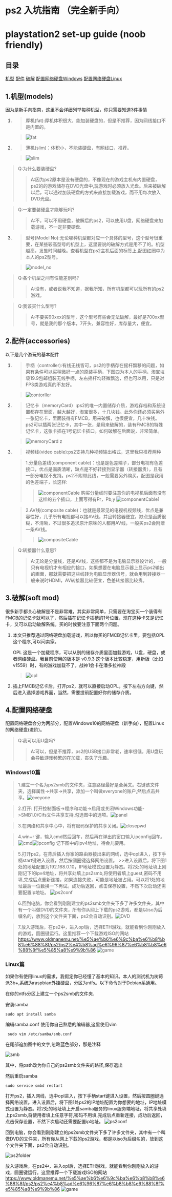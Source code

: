 # ps2 入坑指南 （完全新手向）

# playstation2 set-up guide (noob friendly)

## **目录**

[机型](#1机型models)
[配件](#2配件accessories)
[破解](#3破解soft-mod)
[配置网络硬盘Windows](#windows10篇)
[配置网络硬盘Linux](#linux篇)




## **1.机型(models)**

因为是新手向指南，这里不会详细列举每种机型，你只需要知道3件事情

1. 
    >厚机(fat):厚机体积很大，能加装硬盘的，但是不推荐，因为网线接口不是内置的。

    >![fat](https://gitee.com/waizui/ps2guide/raw/main/images/220px-PS2-Fat-Console-Set.jpg)



2. 
    >薄机(slim)：体积小，不能装硬盘，有网线口，推荐。

    >![slim](https://gitee.com/waizui/ps2guide/raw/main/images/250px-PS2-Slim-Console-Set.jpg)

> Q:为什么要装硬盘?
>>A:因为ps2原本是没有硬盘的，不像现在的游戏主机有内置硬盘，ps2的的游戏储存在DVD光盘中,玩游戏时必须放入光盘。后来被破解以后，可以通过加装硬盘的方式来直接加载游戏，而不用每次放入DVD光盘。

> Q:一定要装硬盘才能够玩吗?
>>A:不，可以不用硬盘，破解后的ps2，可以使用U盘，网络硬盘来加载游戏，不一定非要硬盘.

3. 
    >型号(Model No):无论哪种机型都对应一个具体的型号，这个型号很重要，在某些较高型号的机型上，这里要说的破解方式是用不了的。机型越高，发售时间越晚。查看机型在ps2主机后面的标签上,配图红圈中为本人的ps2型号。

    >![model_no](https://gitee.com/waizui/ps2guide/raw/main/images/modelNo.jpg)

> Q:各个机型之间有性能差别吗?
>>A:没有，或者说我不知道，据我所知，所有机型都可以玩所有的ps2游戏。


> Q:我该买什么型号?
>>A:不要买90xxx的型号，这个型号有些会无法破解，最好是700xx型号，就是我的那个版本，7开头，兼容性好，库存量大，便宜。

## **2.配件(accessories)**

以下是几个游玩的基本配件

1. 
    >手柄（controller):有线无线皆可，ps2的手柄存在摇杆飘移的问题，如果有条件可以买稍微好一点的原装手柄，下图四为本人的手柄，淘宝垃圾19.9包邮组装无线手柄，左右摇杆均轻微飘逸，但也可以用，只是对FPS类游戏真的不友好。

    >![contorller](https://gitee.com/waizui/ps2guide/raw/main/images/controller.jpg)

2. 
    >记忆卡（memoryCard）:ps2的唯一内置储存介质，游戏存档和系统设置都存在里面，越大越好，淘宝很多，十几块钱。此外你还必须买另外一张记忆卡，里面装得有FMCB，用来破解，也很便宜，几十块钱。ps2可以插两张记忆卡，其中一张，是用来破解的，装有FMCB的特殊记忆卡，这张卡插在1号记忆卡插口。如何破解在后面说，非常简单。

    >![memoryCard](https://gitee.com/waizui/ps2guide/raw/main/images/memorycard.jpg)
z
1. 
    >视频线(video cable):ps2支持几种视频输出格式，这里我只推荐两种  
        
    >1.分量色差线(component cable)：也是是色差端子，部分电视有色差接口，优点是画质清晰，缺点是不好转接到显示器（转接器贵），且有一部分电视不支持。ps2不附带此线，一般需要另外购买。配图是我用的色差端子，长这样:
    >>![componentCable](https://gitee.com/waizui/ps2guide/raw/main/images/componentcable1.jpg)
    >>购买分量线时要注意你的电视机后面有没有这样的五个插口，上面写得有Pr，Pb,y
    >>![componentCable1](https://gitee.com/waizui/ps2guide/raw/main/images/componentcable.jpg)

    >2.AV线(composite cable)：也就是最常见的电视机视频线，优点是兼容性好，几乎所有电视都可以接AV线，并且转接器便宜，缺点是画质很糊，不清晰，不过很多追求原汁原味的人都用AV线，一般买ps2会附赠一条AV线。
    >>![compositeCable](https://gitee.com/waizui/ps2guide/raw/main/images/avcable.jpg)

> Q:转接器什么意思?
>>A:无论是分量线，还是AV线，这些都不是为电脑显示器设计的，一般只有电视机才有相应的接口，如果想要在电脑显示器上显示ps2输出的画面，那就需要把这些线转为电脑显示器信号，就会用到转接器一般来说时HDMI，AV转接器比较便宜，色差转接器比较贵。

## **3.破解(soft mod)**

很多新手都关心破解是不是非常难，其实非常简单，只需要在淘宝买一个装得有FMCB的记忆卡就可以了，然后插在记忆卡插槽的1号位置，现在这种卡又是记忆卡，又可以启动破解系统。买的时候要注意下面两个问题。

1. 本文只推荐通过网络硬盘加载游戏，所以你买的FMCB记忆卡里，要包括OPL这个程序,可以问卖家。
    
    OPL  这是一个加载程序，可以从别的储存介质里面加载游戏，U盘，硬盘，或者网络硬盘。我目前使用的版本是 v0.9.3 这个版本比较稳定，用新版（比如v1559）时，有的游戏加载不了，战神1会卡在潘多拉神殿
      >![opl](https://gitee.com/waizui/ps2guide/raw/main/images/opl.jpg)
2. 插上FMCB记忆卡后，打开ps2，就可以直接启动OPL，按下左右方向键，然后进入选择游戏界面，当然，需要提前配置好你的储存介质。

## **4.配置网络硬盘**

配置网络硬盘会分为两部分，配置Windows10的网络硬盘（新手向），配置Linux的网络硬盘(进阶)。

> Q:我可以用U盘吗?
>>A:可以，但是不推荐，ps2的USB接口非常老，速率很低，用U盘玩会导致游戏频繁的在加载，丧失了乐趣。

### Windows10篇

>1.建立一个名为ps2smb的文件夹，注意路径最好是全英文。右键该文件夹，选择属性->共享->共享，添加一个叫做everyone的账户,然后点击共享。![eveyone](https://gitee.com/waizui/ps2guide/raw/main/images/everyone.png)

>2.打开: 打开控制面板->程序和功能->启用或关闭Windows功能->SMB1.0/Cifs文件共享支持,勾选图中的选项。![panel](https://gitee.com/waizui/ps2guide/raw/main/images/controlpanel.png)

>3.在网络和共享中心中，将有密码保护的共享关闭。![closepwd](https://gitee.com/waizui/ps2guide/raw/main/images/localnetwork.png)

>4.win+r 键，输入cmd然后回车，然后再在弹出的窗口输入ipconfig回车。![cmd](https://gitee.com/waizui/ps2guide/raw/main/images/cmd.png)![ipconfig](https://gitee.com/waizui/ps2guide/raw/main/images/ipconfig.png)
    记下图中的ipv4地址，待会儿要用。

>5.打开ps2，在背后插入你家的路由器接出来的网线，选中opl进入，按下手柄start键进入设置，然后按圆圈键选择网络设置。
    >>进入设置后，将下图1处的地址配置为192.168.0.10，IP地址模式设置为静态。将2处的地址填上刚刚记下的ipv4地址，将共享处填上ps2smb,将使用者填上guest,密码不用填,完成后点重新连接，如果连接失败，可能是地址被占用。可以将1处的地址最后一位数换一下再试。成功后返回，点击保存设置，不然下次启动还需要配置ip地址。
    ![ps2conf](https://gitee.com/waizui/ps2guide/raw/main/images/congtest1.png)

>6.回到电脑，你会看到刚刚建立的ps2smb文件夹下多了许多文件夹，其中有一个叫做DVD的文件夹，所有你从网上下载的ps2游戏，都是以iso为后缀名的，放到这个文件夹下面，ps2会自动识别。![DVD](https://gitee.com/waizui/ps2guide/raw/main/images/dvdFolder.png)

>7.放入游戏后，在ps2中，进入opl后，选择ETH游戏，就能看到你刚刚放入的游戏，圆圈键运行。这里推荐一个下载游戏ISO的网站<https://www.oldmanemu.net/%e5%ae%b6%e6%9c%ba%e6%b8%b8%e6%88%8f/ps2/ps2%e4%b8%ad%e6%96%87%e6%b8%b8%e6%88%8f%e5%85%a8%e9%9b%86>
![game](https://gitee.com/waizui/ps2guide/raw/main/images/games.jpg)

### Linux篇
如果你有使用linux的需求，我假定你已经懂了基本的知识。本人的测试机为树莓派3b+,系统为raspbian外挂硬盘，分区为ntfs。以下命令对于Debian系通用。

在你的ntfs分区上建立一个ps2smb的文件夹.

安装samba

    sudo apt install samba

编辑samba.conf 使用你自己熟悉的编辑器,这里使用vim

     sudo vim /etc/samba/smb.conf
在尾部追加图中的文字,忽略蓝色部分，那是注释

![smb](https://gitee.com/waizui/ps2guide/raw/main/images/smb.png)

其中，将path改为你自己的ps2smb文件夹的路径,保存退出

然后重启samba
    
    sudo service smbd restart
打开ps2，插入网线，选中opl进入，按下手柄start键进入设置，然后按圆圈键选择网络设置。进入设置后，将下图1处ps2的IP地址配置为你想要的地址，IP地址模式设置为静态。将2处的地址填上开启samba服务的linux服务端地址，将共享处填上ps2smb,将使用者填上任意字符,密码不用填,完成后点重新连接，成功后返回，点击保存设置，不然下次启动还需要配置ip地址。
![ps2conf](https://gitee.com/waizui/ps2guide/raw/main/images/congtest1.png)

回到电脑，你会看到刚刚建立的ps2smb文件夹下多了许多文件夹，其中有一个叫做DVD的文件夹，所有你从网上下载的ps2游戏，都是以iso为后缀名的，放到这个文件夹下面，ps2会自动识别。

![ps2folder](https://gitee.com/waizui/ps2guide/raw/main/images/linuxFolder.png)

放入游戏后，在ps2中，进入opl后，选择ETH游戏，就能看到你刚刚放入的游戏，圆圈键运行。这里推荐一个下载游戏ISO的网站<https://www.oldmanemu.net/%e5%ae%b6%e6%9c%ba%e6%b8%b8%e6%88%8f/ps2/ps2%e4%b8%ad%e6%96%87%e6%b8%b8%e6%88%8f%e5%85%a8%e9%9b%86>
![game](https://gitee.com/waizui/ps2guide/raw/main/images/games.jpg)
